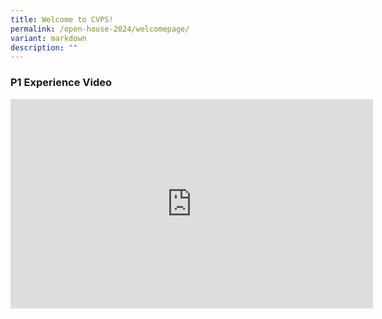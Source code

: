 ```yaml
---
title: Welcome to CVPS!
permalink: /open-house-2024/welcomepage/
variant: markdown
description: ""
---
```

### **P1 Experience Video**

<center>
<iframe allowfullscreen="" allow="accelerometer; autoplay; clipboard-write; encrypted-media; gyroscope; picture-in-picture; web-share" frameborder="0" title="YouTube video player" src="https://www.youtube.com/embed/wsjJPSTwUeo?si=4zmKIz-G8ZBNeNB4" height="335" width="580"></iframe></center>